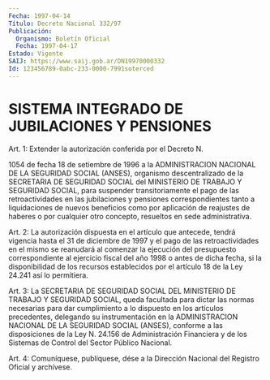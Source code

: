 ```yaml
---
Fecha: 1997-04-14
Título: Decreto Nacional 332/97
Publicación:
  Organismo: Boletín Oficial
  Fecha: 1997-04-17
Estado: Vigente
SAIJ: https://www.saij.gob.ar/DN19970000332
Id: 123456789-0abc-233-0000-7991soterced
---
```

# SISTEMA INTEGRADO DE JUBILACIONES Y PENSIONES

<a id="1"></a>
Art. 1:  Extender  la  autorización conferida por el Decreto N.

1054 de fecha 18 de setiembre  de 1996 a la ADMINISTRACION NACIONAL DE LA SEGURIDAD SOCIAL (ANSES),  organismo  descentralizado  de  la SECRETARIA   DE  SEGURIDAD  SOCIAL  del  MINISTERIO  DE  TRABAJO  Y SEGURIDAD SOCIAL,  para  suspender  transitoriamente el pago de las retroactividades en las jubilaciones  y  pensiones correspondientes tanto a liquidaciones de nuevos beneficios  como  por aplicación de reajustes  de haberes o por cualquier otro concepto,  resueltos  en sede administrativa.

<a id="2"></a>
Art. 2: La  autorización  dispuesta  en  el artículo que antecede, tendrá vigencia hasta el 31 de diciembre de  1997  y el pago de las retroactividades en el mismo se reanudará al comenzar  la ejecución del presupuesto correspondiente al ejercicio fiscal del  año 1998 o antes  de  dicha  fecha,  si  la  disponibilidad  de  los  recursos establecidos por el artículo 18 de la Ley 24.241 así lo permitiera.

<a id="3"></a>
Art.  3: La SECRETARIA  DE  SEGURIDAD  SOCIAL  DEL  MINISTERIO  DE TRABAJO  Y SEGURIDAD SOCIAL, queda facultada para dictar las normas necesarias  para  dar  cumplimiento a lo dispuesto en los artículos precedentes,  delegando su  instrumentación  en  la  ADMINISTRACION NACIONAL DE LA SEGURIDAD SOCIAL (ANSES), conforme a las disposiciones de la Ley N. 24.156 de Administración Financiera y de los Sistemas de Control del Sector Público Nacional.

<a id="4"></a>
Art. 4: Comuníquese,  publíquese, dése a la Dirección Nacional del Registro Oficial y archívese.